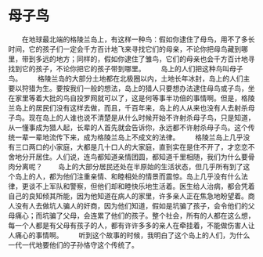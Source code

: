 # 母子鸟
　　在地球最北端的格陵兰岛上，有这样一种鸟：假如你逮住了母鸟，用不了多长时间，它的孩子们一定会千方百计地飞来寻找它们的母亲，不论你把母鸟藏到哪里，带到多远的地方；同样的，假如你逮住了雏鸟，它们的母亲也会千方百计地寻找到它的孩子，不论你把它的孩子带到哪里。 
　　岛上的人们把这种鸟叫母子鸟。 
　　格陵兰岛的大部分土地都在北极圈以内，土地长年冰封，岛上的人们主要以狩猎为生。要按我们一般的想法，岛上的猎人只要想办法逮住母鸟或子鸟，坐在家里等着大批的鸟自投罗网就可以了，这是何等事半功倍的事情啊。但是，格陵兰岛上的居民们没有这样去做，而且，千百年来，岛上的人从来也没有人去射杀母子鸟。现在岛上的人谁也说不清楚是从什么时候开始不许射杀母子鸟，只是知道，从一懂事成为猎人起，长辈的人首先就会告诉你，永远都不许射杀母子鸟。这个传统一辈一辈地流传下来，成为格陵兰岛上不成文的法律。 
　　格陵兰岛上几乎没有三口两口的小家庭，大都是几十口人的大家庭，直到实在是住不开了，才恋恋不舍地分开居住。人们说，连鸟都知道亲情团圆，都知道千里相随，我们为什么要骨肉分离呢？ 
　　岛上的大部分居民还处在半原始的生活状态，但几乎所有到了这个岛上的人，都为他们注重亲情、和睦相处的情景而震惊。岛上几乎没有什么法律，更谈不上军队和警察，但他们却和睦快乐地生活着。医生给人治病，都会凭着自己的良知倾其所能，因为他知道在病人的家里，许多亲人正在焦急地盼望着。商人没有人去做坑人骗人的奸商，因为他们知道，假如是坑骗了孩子，会令他们的父母痛心；而坑骗了父母，会连累了他们的孩子。整个社会，所有的人都在这么想，每一个人都是有父母有孩子的人，都有许许多多的亲人在牵挂着，不能做伤害人让人痛心的事情啊。 
　　听到这个故事的时候，我明白了这个岛上的人们，为什么一代一代地要他们的子孙恪守这个传统了。
 